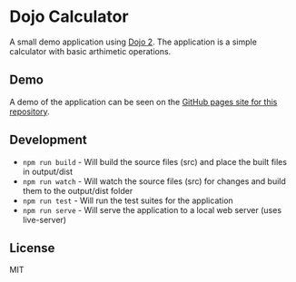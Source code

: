 # Dojo Calculator

A small demo application using [Dojo 2](https://www.dojo.io). The application is a simple calculator with basic arthimetic operations.

## Demo

A demo of the application can be seen on the [GitHub pages site for this repository](https://JamesMilnerUK.github.io/dojo-calc).

## Development

* `npm run build` - Will build the source files (src) and place the built files in output/dist
* `npm run watch` - Will watch the source files (src) for changes and build them to the output/dist folder
* `npm run test` - Will run the test suites for the application
* `npm run serve` - Will serve the application to a local web server (uses live-server)

## License 

MIT
